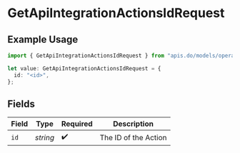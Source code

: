 # GetApiIntegrationActionsIdRequest

## Example Usage

```typescript
import { GetApiIntegrationActionsIdRequest } from "apis.do/models/operations";

let value: GetApiIntegrationActionsIdRequest = {
  id: "<id>",
};
```

## Fields

| Field                | Type                 | Required             | Description          |
| -------------------- | -------------------- | -------------------- | -------------------- |
| `id`                 | *string*             | :heavy_check_mark:   | The ID of the Action |
